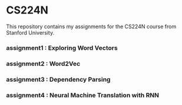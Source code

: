 # CS224N

This repository contains my assignments for the CS224N course from Stanford University.

### assignment1 : Exploring Word Vectors

### assignment2 : Word2Vec

### assignment3 : Dependency Parsing

### assignment4 : Neural Machine Translation with RNN



